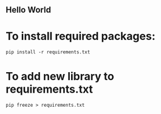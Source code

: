 ## Hello World 

# To install required packages: 
`pip install -r requirements.txt`

# To add new library to requirements.txt
`pip freeze > requirements.txt`
